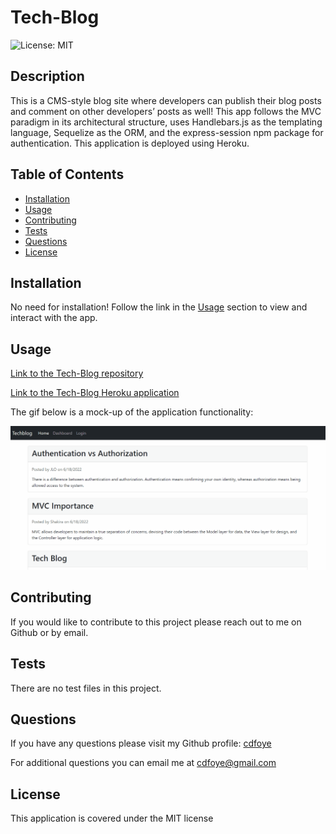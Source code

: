 # Tech-Blog

  ![License: MIT](https://img.shields.io/badge/License-MIT-yellow.svg)

  ## Description

   This is a CMS-style blog site where developers can publish their blog posts and comment on other developers’ posts as well! This app follows the MVC paradigm in its architectural structure, uses Handlebars.js as the templating language, Sequelize as the ORM, and the express-session npm package for authentication. This application is deployed using Heroku.
  
  ## Table of Contents
  
  - [Installation](#installation)
  - [Usage](#usage)
  - [Contributing](#contributing)
  - [Tests](#tests)
  - [Questions](#questions)
  - [License](#license)
  
  ## Installation
  
  No need for installation! Follow the link in the [Usage](#usage) section to view and interact with the app.
  
  ## Usage

  [Link to the Tech-Blog repository](https://github.com/cdfoye/Tech-Blog)

  [Link to the Tech-Blog Heroku application](https://frozen-castle-53172.herokuapp.com/)

  The gif below is a mock-up of the application functionality:

  ![Animation cycles through signing into the app, clicking on buttons, and deleting blog posts.](./public/images/techblog_gif.gif) 
  
  ## Contributing

  If you would like to contribute to this project please reach out to me on Github or by email.
  
  ## Tests

  There are no test files in this project.

  ## Questions

  If you have any questions please visit my Github profile: [cdfoye](https://github.com/cdfoye)

  For additional questions you can email me at cdfoye@gmail.com
  
  ## License

  This application is covered under the MIT license
